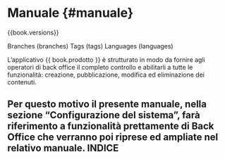# Manuale {#manuale}

{{book.versions}}

Branches (branches)
Tags (tags)
Languages (languages)

L’applicativo {{ book.prodotto }} è strutturato in modo da fornire agli operatori di back office il completo controllo e abilitarli a tutte le funzionalità: creazione, pubblicazione, modifica ed eliminazione dei contenuti.

[comment]: <> (This is a comment, it will not be included)

 
Per questo motivo il presente manuale, nella sezione “Configurazione del sistema”, farà riferimento a funzionalità prettamente di Back Office che verranno poi riprese ed ampliate nel relativo manuale.
INDICE
---------------------------------------------------------
<!-- Markdown version 

 R.A.Ri. SUAP MANUALE DI UTILIZZO E CONFIGURAZIONE DELL’APPLICATIVO DI BACK OFFICE


> 



. Premesse e definizioni

. Utilizzo dell’applicativo di Back Office4

1. Funzionalità di base4

1.1. Login4

%}
1.2. Menu e toolbar5

1.3. Pulsantiera5

1.4. Tabelle6

1.5. Campi di input referenziati7

1.6. Campi di input di tipo data7

1.7. Upload di un file8

1. Inserimento di una pratica11

2.1. Inserimento di una istanza11

2.2. Dati obbligatori12

2.2.1. Inserimento e modifica di una anagrafica13

2.3.

2.4. Dati disponibili dopo il primo salvataggio16

2.4.1. Endoprocedimenti17

2.4.2. Schede19

2.4.3. Soggetti colegati20

2.4.4. Documenti21

2.4.5. Gestione oneri22

2.4.6. Autoriz.\/conc.23

2.4.7. Stampe24

2.4.8. Istanze collegate24

2.4.9. Altre funzioni24

1. Ricerca di una pratica24

2. Gestione di una pratica26

3. Gestione attività26

1. Tabelle di base26

<<}
{% endcomment %}

